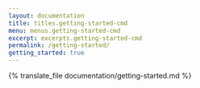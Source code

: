 ```yaml
---
layout: documentation
title: titles.getting-started-cmd
menu: menus.getting-started-cmd
excerpt: excerpts.getting-started-cmd
permalink: /getting-started/
getting_started: true
---
```


{% translate_file documentation/getting-started.md %}
